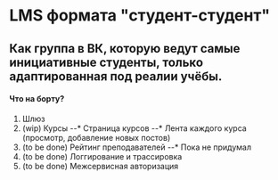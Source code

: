 # LMS формата "студент-студент"
## Как группа в ВК, которую ведут самые инициативные студенты, только адаптированная под реалии учёбы.

#### Что на борту?
1. Шлюз
2. (wip) Курсы
--* Страница курсов
--* Лента каждого курса (просмотр, добавление новых постов)
3. (to be done) Рейтинг преподавателей
--* Пока не придумал
4. (to be done) Логгирование и трассировка
5. (to be done) Межсервисная авторизация